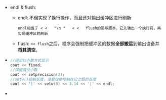 - endl & flush:
  - endl: 不但实现了换行操作，而且还对输出缓冲区进行刷新

    `endl相当于 < <   "\n "   < <   flush的简写版本，它先输出一个换行符，再实现缓冲区的刷新`

  - flush: `<< flush`之后，程序会强制把缓冲区的数据**全部搬运**到输出设备并**将其清空**。

- ```cpp
  //固定以小数方式显示
  cout << fixed;
  //保留两位小数
  cout << setprecision(2);
  //setw()控制长度，注意仅能控制在它之后的长度
  cout << '|' << setw(8) << 3.14 << '|' << endl;
  ```

- 
